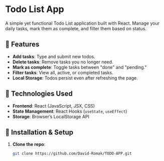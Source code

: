 # Todo List App  

A simple yet functional Todo List application built with React. Manage your daily tasks, mark them as complete, and filter them based on status.  

## 🚀 Features  
- **Add tasks**: Type and submit new todos.  
- **Delete tasks**: Remove tasks you no longer need.  
- **Mark as complete**: Toggle tasks between "done" and "pending."  
- **Filter tasks**: View all, active, or completed tasks.  
- **Local Storage**: Todos persist even after refreshing the page.  

## 🔧 Technologies Used  
- **Frontend**: React (JavaScript, JSX, CSS)  
- **State Management**: React Hooks (`useState`, `useEffect`)  
- **Storage**: Browser’s LocalStorage API  

## 📂 Installation & Setup  
1. **Clone the repo**:  
   ```bash
   git clone https://github.com/David-Romak/TODO-APP.git
   ```
